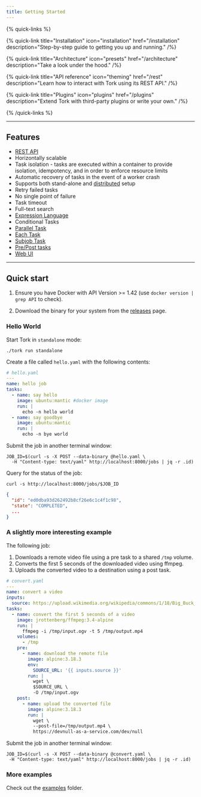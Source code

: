 ```yaml
---
title: Getting Started
---
```


{% quick-links %}

{% quick-link title="Installation" icon="installation" href="/installation" description="Step-by-step guide to getting you up and running." /%}

{% quick-link title="Architecture" icon="presets" href="/architecture" description="Take a look under the hood." /%}

{% quick-link title="API reference" icon="theming" href="/rest" description="Learn how to interact with Tork using its REST API." /%}

{% quick-link title="Plugins" icon="plugins" href="/plugins" description="Extend Tork with third-party plugins or write your own." /%}

{% /quick-links %}

---

## Features

- [REST API](/rest)
- Horizontally scalable
- Task isolation - tasks are executed within a container to provide isolation, idempotency, and in order to enforce resource limits
- Automatic recovery of tasks in the event of a worker crash
- Supports both stand-alone and [distributed](/installation#running-in-a-distributed-mode) setup
- Retry failed tasks
- No single point of failure
- Task timeout
- Full-text search
- [Expression Language](/tasks#expressions)
- Conditional Tasks
- [Parallel Task](/tasks#parallel-task)
- [Each Task](/tasks#each-task)
- [Subjob Task](/tasks#sub-job-task)
- [Pre/Post tasks](https://www.tork.run/tasks#pre-post-tasks)
- [Web UI](/web-ui)

---

## Quick start

1. Ensure you have Docker with API Version >= 1.42 (use `docker version | grep API` to check).

2. Download the binary for your system from the [releases](https://github.com/runabol/tork/releases/latest) page.

### Hello World

Start Tork in `standalone` mode:

```shell
./tork run standalone
```

Create a file called `hello.yaml` with the following contents:

```yaml
# hello.yaml
---
name: hello job
tasks:
  - name: say hello
    image: ubuntu:mantic #docker image
    run: |
      echo -n hello world
  - name: say goodbye
    image: ubuntu:mantic
    run: |
      echo -n bye world
```

Submit the job in another terminal window:

```shell
JOB_ID=$(curl -s -X POST --data-binary @hello.yaml \
  -H "Content-type: text/yaml" http://localhost:8000/jobs | jq -r .id)
```

Query for the status of the job:

```shell
curl -s http://localhost:8000/jobs/$JOB_ID
```

```json
{
  "id": "ed0dba93d262492b8cf26e6c1c4f1c98",
  "state": "COMPLETED",
  ...
}
```

### A slightly more interesting example

The following job:

1. Downloads a remote video file using a pre task to a shared `/tmp` volume.
2. Converts the first 5 seconds of the downloaded video using ffmpeg.
3. Uploads the converted video to a destination using a post task.

```yaml
# convert.yaml
---
name: convert a video
inputs:
  source: https://upload.wikimedia.org/wikipedia/commons/1/18/Big_Buck_Bunny_Trailer_1080p.ogv
tasks:
  - name: convert the first 5 seconds of a video
    image: jrottenberg/ffmpeg:3.4-alpine
    run: |
      ffmpeg -i /tmp/input.ogv -t 5 /tmp/output.mp4
    volumes:
      - /tmp
    pre:
      - name: download the remote file
        image: alpine:3.18.3
        env:
          SOURCE_URL: '{{ inputs.source }}'
        run: |
          wget \
          $SOURCE_URL \
          -O /tmp/input.ogv
    post:
      - name: upload the converted file
        image: alpine:3.18.3
        run: |
          wget \
          --post-file=/tmp/output.mp4 \
          https://devnull-as-a-service.com/dev/null
```

Submit the job in another terminal window:

```shell
JOB_ID=$(curl -s -X POST --data-binary @convert.yaml \
 -H "Content-type: text/yaml" http://localhost:8000/jobs | jq -r .id)
```

### More examples

Check out the [examples](https://github.com/runabol/tork/tree/main/examples) folder.
